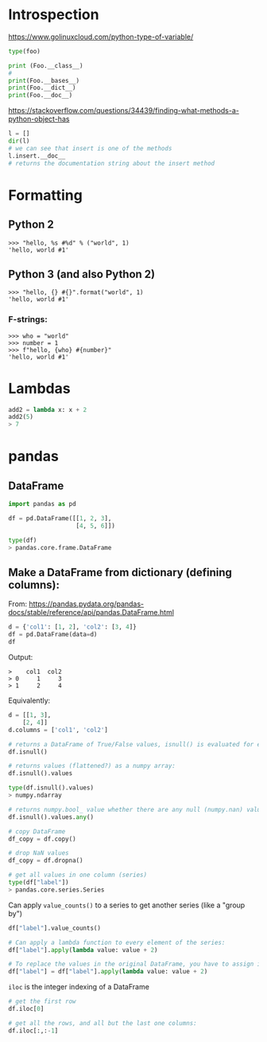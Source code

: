 # Introspection

https://www.golinuxcloud.com/python-type-of-variable/

```python
type(foo)

print (Foo.__class__)
#
print(Foo.__bases__)
print(Foo.__dict__)
print(Foo.__doc__)
```

https://stackoverflow.com/questions/34439/finding-what-methods-a-python-object-has

```python
l = []
dir(l)
# we can see that insert is one of the methods
l.insert.__doc__
# returns the documentation string about the insert method
```

# Formatting

## Python 2
```
>>> "hello, %s #%d" % ("world", 1)
'hello, world #1'
```
## Python 3 (and also Python 2)
```
>>> "hello, {} #{}".format("world", 1)
'hello, world #1'
```
### F-strings:
```
>>> who = "world"
>>> number = 1
>>> f"hello, {who} #{number}"
'hello, world #1'
```


# Lambdas

```python
add2 = lambda x: x + 2
add2(5)
> 7
```

# pandas

## DataFrame

```python
import pandas as pd

df = pd.DataFrame([[1, 2, 3], 
				   [4, 5, 6]])

type(df)
> pandas.core.frame.DataFrame
```

## Make a DataFrame from dictionary (defining columns):
From: https://pandas.pydata.org/pandas-docs/stable/reference/api/pandas.DataFrame.html
```python
d = {'col1': [1, 2], 'col2': [3, 4]}
df = pd.DataFrame(data=d)
df
```
Output:
```
>    col1  col2
> 0     1     3
> 1     2     4
```

Equivalently:
```python
d = [[1, 3],
    [2, 4]]
d.columns = ['col1', 'col2']
```


```python
# returns a DataFrame of True/False values, isnull() is evaluated for every cell of the original DataFrame
df.isnull()

# returns values (flattened?) as a numpy array:
df.isnull().values

type(df.isnull().values)
> numpy.ndarray

# returns numpy.bool_ value whether there are any null (numpy.nan) values in the DataFrame
df.isnull().values.any()
```

```python
# copy DataFrame
df_copy = df.copy()
```

```python
# drop NaN values
df_copy = df.dropna()
```

```python
# get all values in one column (series)
type(df["label"])
> pandas.core.series.Series
```

Can apply `value_counts()` to a series to get another series (like a "group by")
```python
df["label"].value_counts()
```

```python
# Can apply a lambda function to every element of the series:
df["label"].apply(lambda value: value + 2)

# To replace the values in the original DataFrame, you have to assign it back:
df["label"] = df["label"].apply(lambda value: value + 2)
```

`iloc` is the integer indexing of a DataFrame
```python
# get the first row
df.iloc[0]

# get all the rows, and all but the last one columns:
df.iloc[:,:-1]
```
